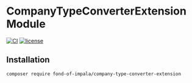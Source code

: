 # CompanyTypeConverterExtension Module
[![CI](https://github.com/fond-of-impala/company-type-converter-extension/actions/workflows/main.yml/badge.svg)](https://github.com/fond-of-impala/company-type-converter-extension/actions/workflows/main.yml)
[![license](https://img.shields.io/github/license/fond-of-impala/company-type-converter-extension.svg)](https://packagist.org/packages/fond-of-impala/company-type-converter-extension)

## Installation

```
composer require fond-of-impala/company-type-converter-extension
```
